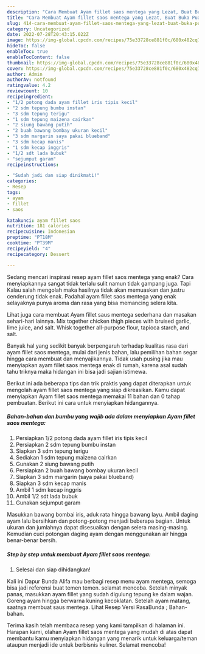 ```yaml
---
description: "Cara Membuat Ayam fillet saos mentega yang Lezat, Buat Buka Puasa}"
title: "Cara Membuat Ayam fillet saos mentega yang Lezat, Buat Buka Puasa}"
slug: 414-cara-membuat-ayam-fillet-saos-mentega-yang-lezat-buat-buka-puasa
category: Uncategorized
date: 2022-07-28T20:43:15.022Z
image: https://img-global.cpcdn.com/recipes/75e33728ce881f0c/680x482cq70/ayam-fillet-saos-mentega-foto-resep-utama.jpg
hideToc: false
enableToc: true
enableTocContent: false
thumbnail: https://img-global.cpcdn.com/recipes/75e33728ce881f0c/680x482cq70/ayam-fillet-saos-mentega-foto-resep-utama.jpg
cover: https://img-global.cpcdn.com/recipes/75e33728ce881f0c/680x482cq70/ayam-fillet-saos-mentega-foto-resep-utama.jpg
author: Admin
authorAv: notfound
ratingvalue: 4.2
reviewcount: 10
recipeingredient:
- "1/2 potong dada ayam fillet iris tipis kecil"
- "2 sdm tepung bumbu instan"
- "3 sdm tepung terigu"
- "1 sdm tepung maizena cairkan"
- "2 siung bawang putih"
- "2 buah bawang bombay ukuran kecil"
- "3 sdm margarin saya pakai blueband"
- "3 sdm kecap manis"
- "1 sdm kecap inggris"
- "1/2 sdt lada bubuk"
- "sejumput garam"
recipeinstructions:

- "Sudah jadi dan siap dinikmati!"
categories:
- Resep
tags:
- ayam
- fillet
- saos

katakunci: ayam fillet saos 
nutrition: 181 calories
recipecuisine: Indonesian
preptime: "PT18M"
cooktime: "PT39M"
recipeyield: "4"
recipecategory: Dessert

---
```



Sedang mencari inspirasi resep ayam fillet saos mentega yang enak? Cara menyiapkannya sangat tidak terlalu sulit namun tidak gampang juga. Tapi Kalau salah mengolah maka hasilnya tidak akan memuaskan dan justru cenderung tidak enak. Padahal ayam fillet saos mentega yang enak selayaknya punya aroma dan rasa yang bisa memancing selera kita.


Lihat juga cara membuat Ayam fillet saus mentega sederhana dan masakan sehari-hari lainnya. Mix together chicken thigh pieces with bruised garlic, lime juice, and salt. Whisk together all-purpose flour, tapioca starch, and salt.

Banyak hal yang sedikit banyak berpengaruh terhadap kualitas rasa dari ayam fillet saos mentega, mulai dari jenis bahan, lalu pemilihan bahan segar hingga cara membuat dan menyajikannya. Tidak usah pusing jika mau menyiapkan ayam fillet saos mentega enak di rumah, karena asal sudah tahu triknya maka hidangan ini bisa jadi sajian istimewa.


Berikut ini ada beberapa tips dan trik praktis yang dapat diterapkan untuk mengolah ayam fillet saos mentega yang siap dikreasikan. Kamu dapat menyiapkan Ayam fillet saos mentega memakai 11 bahan dan 0 tahap pembuatan. Berikut ini cara untuk menyiapkan hidangannya.

<!--inarticleads1-->

##### Bahan-bahan dan bumbu yang wajib ada dalam menyiapkan Ayam fillet saos mentega:

1. Persiapkan 1/2 potong dada ayam fillet iris tipis kecil
1. Persiapkan 2 sdm tepung bumbu instan
1. Siapkan 3 sdm tepung terigu
1. Sediakan 1 sdm tepung maizena cairkan
1. Gunakan 2 siung bawang putih
1. Persiapkan 2 buah bawang bombay ukuran kecil
1. Siapkan 3 sdm margarin (saya pakai blueband)
1. Siapkan 3 sdm kecap manis
1. Ambil 1 sdm kecap inggris
1. Ambil 1/2 sdt lada bubuk
1. Gunakan sejumput garam


Masukkan bawang bombai iris, aduk rata hingga bawang layu. Ambil daging ayam lalu bersihkan dan potong-potong menjadi beberapa bagian. Untuk ukuran dan jumlahnya dapat disesuaikan dengan selera masing-masing. Kemudian cuci potongan daging ayam dengan menggunakan air hingga benar-benar bersih. 

<!--inarticleads2-->

##### Step by step untuk membuat Ayam fillet saos mentega:


1. Selesai dan siap dihidangkan!

Kali ini Dapur Bunda Alifa mau berbagi resep menu ayam mentega, semoga bisa jadi referensi buat temen temen. selamat mencoba. Setelah minyak panas, masukkan ayam fillet yang sudah digulung tepung ke dalam wajan. Goreng ayam hingga berwarna kuning kecoklatan. Setelah ayam matang, saatnya membuat saus mentega. Lihat Resep Versi RasaBunda ; Bahan-bahan. 

Terima kasih telah membaca resep yang kami tampilkan di halaman ini. Harapan kami, olahan Ayam fillet saos mentega yang mudah di atas dapat membantu kamu menyiapkan hidangan yang menarik untuk keluarga/teman ataupun menjadi ide untuk berbisnis kuliner. Selamat mencoba!
